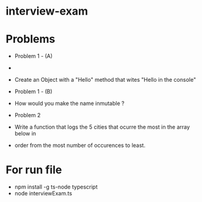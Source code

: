 # interview-exam

# Problems

 * Problem 1 - (A)
 * 
 * Create an Object with a "Hello" method that wites "Hello <name> in  the console"

 * Problem 1 - (B)
 * How would you make the name inmutable ?



 * Problem 2
 * Write a function that logs the 5 cities that ocurre the most in the array below in
 * order from the most number of occurences to least.


# For run file

* npm install -g ts-node typescript
* node interviewExam.ts
